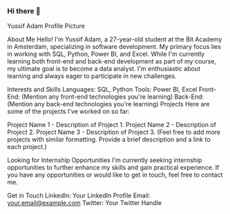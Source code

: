 ### Hi there 👋

Yussif Adam
Profile Picture

About Me
Hello! I'm Yussif Adam, a 27-year-old student at the Bit Academy in Amsterdam, specializing in software development. My primary focus lies in working with SQL, Python, Power BI, and Excel. While I'm currently learning both front-end and back-end development as part of my course, my ultimate goal is to become a data analyst. I'm enthusiastic about learning and always eager to participate in new challenges.

Interests and Skills
Languages: SQL, Python
Tools: Power BI, Excel
Front-End: (Mention any front-end technologies you're learning)
Back-End: (Mention any back-end technologies you're learning)
Projects
Here are some of the projects I've worked on so far:

Project Name 1 - Description of Project 1.
Project Name 2 - Description of Project 2.
Project Name 3 - Description of Project 3.
(Feel free to add more projects with similar formatting. Provide a brief description and a link to each project.)

Looking for Internship Opportunities
I'm currently seeking internship opportunities to further enhance my skills and gain practical experience. If you have any opportunities or would like to get in touch, feel free to contact me.

Get in Touch
LinkedIn: Your LinkedIn Profile
Email: your.email@example.com
Twitter: Your Twitter Handle

